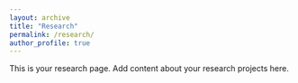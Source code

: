 ---layout: archivetitle: "Research"permalink: /research/author_profile: true---This is your research page. Add content about your research projects here.